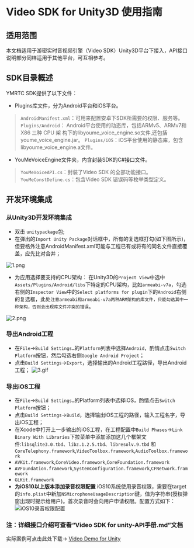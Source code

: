 # Video SDK for Unity3D 使用指南

## 适用范围

本文档适用于游密实时音视频引擎（Video SDK）Unity3D平台下接入，API接口说明部分同样适用于其他平台，可互相参考。

## SDK目录概述

YMRTC SDK提供了以下文件：

- Plugins库文件，分为Android平台和iOS平台。
>`AndroidManifest.xml`：可用来配置安卓下SDK所需要的权限、服务等。
`Plugins/Android`： Android平台使用的动态库，包括ARMv5、ARMv7和 X86 三种 CPU 架 构下的libyoume_voice_engine.so文件,还包括youme_voice_engine.jar。
`Plugins/iOS`：iOS平台使用的静态库，包含libyoume_voice_engine.a文件。

- YouMeVoiceEngine文件夹，内含封装SDK的C#接口文件。
>`YouMeVoiceAPI.cs`：封装了Video SDK 的全部功能接口。
>`YouMeConstDefine.cs`：包含Video SDK 错误码等枚举类型定义。

## 开发环境集成

### 从Unity3D开发环境集成

- 双击 `unitypackage`包;
- 在弹出的`Import Unity Package`对话框中，所有的复选框打勾(如下图所示)，但要格外注意AndroidManifest.xml可能与工程已有或将有的同名文件直接覆盖，应先比对合并；

![1.png](https://youme.im/doc/images/1.png)

- 为应用选择要支持的CPU架构：
在Unity3D的`Project View`中选中`Assets/Plugins/Android/libs`下特定的CPU架构，比如`armeabi-v7a`，勾选右侧的`Inspector View`中的`Select platforms for plugin`下的`Android`右侧的复选框，此处`注意armeabi和armeabi-v7a两种ARM架构的库文件，只能勾选其中一种架构，否则会出现库文件冲突的错误`。

![2.png](https://youme.im/doc/images/2.jpg)

### 导出Android工程

- 在`File`->`Build Settings…`的`Platform`列表中选择`Android`，酌情点击`Switch Platform`按钮，然后勾选右侧`Google Android Project`；
- 点击`Build Settings`->`Export`，选择输出的Android工程路径，导出Android工程；
![3.gif](https://youme.im/doc/images/3.gif)

### 导出iOS工程

- 在`File`->`Build Settings…`的Platform列表中选择iOS，酌情点击`Switch Platform`按钮；
- 点击`Build Settings`->`Build`，选择输出iOS工程的路径，输入工程名字，导出iOS工程；
- 在Xcode中打开上一步输出的iOS工程，在工程配置中`Build Phases`->`Link Binary With Libraries`下拉菜单中添加添加这几个框架文件:`libsqlite3.0.tbd`、`libz.1.2.5.tbd`、`libresolv.9.tbd` 和 `CoreTelephony.framework`,`VideoToolbox.framework`,`AudioToolbox.framework`
- `AVKit.framework`,`CoreVideo.framework`,`CoreFoundation.framework`
- `AVFoundation.framework`,`SystemConfiguration.framework`,`CFNetwork.framework`
- `GLKit.framework`
- **为iOS10以上版本添加录音权限配置**
iOS10系统使用录音权限，需要在target的`info.plist`中新加`NSMicrophoneUsageDescription`键，值为字符串(授权弹窗出现时提示给用户)。首次录音时会向用户申请权限。配置方式如下：
![iOS10录音权限配置](https://youme.im/doc/images/im_iOS_record_config.jpg)

### 注：详细接口介绍可查看“Video SDK for unity-API手册.md”文档

实际案例可点击此处下载->
[Video Demo for Unity](https://github.com/youmesdk/YoumeVideoDemo_Unity)

